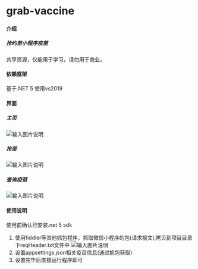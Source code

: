# grab-vaccine

#### 介绍
##### 抢约苗小程序疫苗
 共享资源，仅能用于学习，请勿用于商业。
#### 依赖框架
基于.NET 5 使用vs2019

#### 界面
##### 主页
![输入图片说明](https://images.gitee.com/uploads/images/2021/0909/192708_ccc79821_1843061.png "屏幕截图.png")
##### 抢苗
![输入图片说明](https://images.gitee.com/uploads/images/2021/0909/192808_b3b17f65_1843061.png "屏幕截图.png")
##### 查询疫苗
![输入图片说明](https://images.gitee.com/uploads/images/2021/0909/192955_e31efcbc_1843061.png "屏幕截图.png")
#### 使用说明
使用前确认已安装.net 5 sdk
1.  使用fiddler等其他抓包程序，抓取微信小程序的包(请求报文),拷贝到项目目录下reqHeader.txt文件中
![输入图片说明](https://images.gitee.com/uploads/images/2021/0909/193207_87b09aa1_1843061.png "屏幕截图.png")
2.  设置appsettings.json相关疫苗信息(通过抓包获取)
3.  设置完毕后直接运行程序即可
